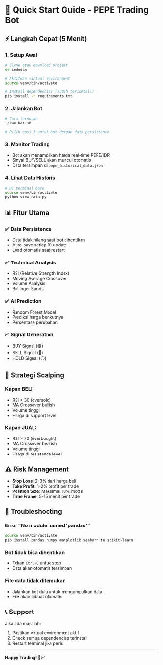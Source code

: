 # 🚀 Quick Start Guide - PEPE Trading Bot

## ⚡ Langkah Cepat (5 Menit)

### 1. Setup Awal

```bash
# Clone atau download project
cd indodax

# Aktifkan virtual environment
source venv/bin/activate

# Install dependencies (sudah terinstall)
pip install -r requirements.txt
```

### 2. Jalankan Bot

```bash
# Cara termudah
./run_bot.sh

# Pilih opsi 1 untuk bot dengan data persistence
```

### 3. Monitor Trading

- Bot akan menampilkan harga real-time PEPE/IDR
- Sinyal BUY/SELL akan muncul otomatis
- Data tersimpan di `pepe_historical_data.json`

### 4. Lihat Data Historis

```bash
# Di terminal baru
source venv/bin/activate
python view_data.py
```

## 📊 Fitur Utama

### ✅ Data Persistence

- Data tidak hilang saat bot dihentikan
- Auto-save setiap 10 update
- Load otomatis saat restart

### ✅ Technical Analysis

- RSI (Relative Strength Index)
- Moving Average Crossover
- Volume Analysis
- Bollinger Bands

### ✅ AI Prediction

- Random Forest Model
- Prediksi harga berikutnya
- Persentase perubahan

### ✅ Signal Generation

- BUY Signal (🟢)
- SELL Signal (🔴)
- HOLD Signal (⚪)

## 🎯 Strategi Scalping

### Kapan BELI:

- RSI < 30 (oversold)
- MA Crossover bullish
- Volume tinggi
- Harga di support level

### Kapan JUAL:

- RSI > 70 (overbought)
- MA Crossover bearish
- Volume tinggi
- Harga di resistance level

## ⚠️ Risk Management

- **Stop Loss**: 2-3% dari harga beli
- **Take Profit**: 1-2% profit per trade
- **Position Size**: Maksimal 10% modal
- **Time Frame**: 5-15 menit per trade

## 🔧 Troubleshooting

### Error "No module named 'pandas'"

```bash
source venv/bin/activate
pip install pandas numpy matplotlib seaborn ta scikit-learn
```

### Bot tidak bisa dihentikan

- Tekan `Ctrl+C` untuk stop
- Data akan otomatis tersimpan

### File data tidak ditemukan

- Jalankan bot dulu untuk mengumpulkan data
- File akan dibuat otomatis

## 📞 Support

Jika ada masalah:

1. Pastikan virtual environment aktif
2. Check semua dependencies terinstall
3. Restart terminal jika perlu

---

**Happy Trading! 🚀📈**
